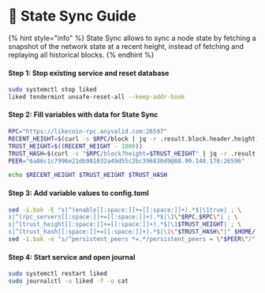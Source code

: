 # 🔌 State Sync Guide

{% hint style="info" %}
State Sync allows to sync a node state by fetching a snapshot of the network state at a recent height, instead of fetching and replaying all historical blocks.
{% endhint %}

#### Step 1: Stop existing service and reset database

```bash
sudo systemctl stop liked
liked tendermint unsafe-reset-all --keep-addr-book
```

#### Step 2: Fill variables with data for State Sync

```bash
RPC="https://likecoin-rpc.anyvalid.com:26597"
RECENT_HEIGHT=$(curl -s $RPC/block | jq -r .result.block.header.height)
TRUST_HEIGHT=$((RECENT_HEIGHT - 1000))
TRUST_HASH=$(curl -s "$RPC/block?height=$TRUST_HEIGHT" | jq -r .result.block_id.hash)
PEER="6a86c1c7996e21db981032a49d55c2bc396830d9@88.99.140.176:26596"

echo $RECENT_HEIGHT $TRUST_HEIGHT $TRUST_HASH
```

#### Step 3: Add variable values to config.toml

```bash
sed -i.bak -E "s|^(enable[[:space:]]+=[[:space:]]+).*$|\1true| ; \
s|^(rpc_servers[[:space:]]+=[[:space:]]+).*$|\1\"$RPC,$RPC\"| ; \
s|^(trust_height[[:space:]]+=[[:space:]]+).*$|\1$TRUST_HEIGHT| ; \
s|^(trust_hash[[:space:]]+=[[:space:]]+).*$|\1\"$TRUST_HASH\"|" $HOME/.liked/config/config.toml
sed -i.bak -e "s/^persistent_peers *=.*/persistent_peers = \"$PEER\"/" $HOME/.liked/config/config.toml
```

#### Step 4: Start service and open journal

```bash
sudo systemctl restart liked
sudo journalctl -u liked -f -o cat
```
